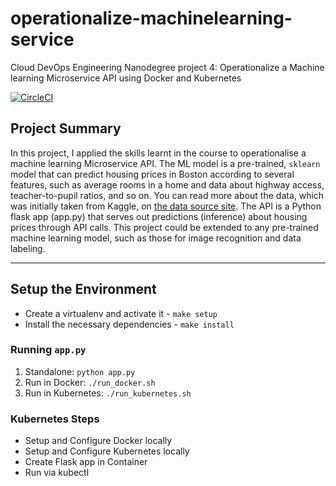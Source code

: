# operationalize-machinelearning-service

Cloud DevOps Engineering Nanodegree project 4: Operationalize a Machine learning Microservice API using Docker and Kubernetes 

[![CircleCI](https://circleci.com/gh/Ifyy/operationalize-machinelearning-service.svg?style=svg)](https://github.com/Ifyy/operationalize-machinelearning-service)

## Project Summary

In this project, I applied the skills learnt in the course to operationalise a machine learning Microservice API.
The ML model is a pre-trained, `sklearn` model that can predict housing prices in Boston according to several features, 
such as average rooms in a home and data about highway access, teacher-to-pupil ratios, and so on. You can read more about 
the data, which was initially taken from Kaggle, on [the data source site](https://www.kaggle.com/c/boston-housing). 
The API is a Python flask app (app.py) that serves out predictions (inference) about housing prices through API calls. 
This project could be extended to any pre-trained machine learning model, such as those for image recognition and data labeling.

----

## Setup the Environment

* Create a virtualenv and activate it - `make setup`
* Install the necessary dependencies - `make install`

### Running `app.py`

1. Standalone:  `python app.py`
2. Run in Docker:  `./run_docker.sh`
3. Run in Kubernetes:  `./run_kubernetes.sh`

### Kubernetes Steps

* Setup and Configure Docker locally
* Setup and Configure Kubernetes locally
* Create Flask app in Container
* Run via kubectl

